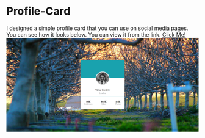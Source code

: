 # Profile-Card
I designed a simple profile card that you can use on social media pages. You can see how it looks below. You can view it from the link.
[Click Me!](https://mustafa-3.github.io/Profile-Card/)
![](https://github.com/mustafa-3/Profile-Card/blob/master/image/Preview.png)

